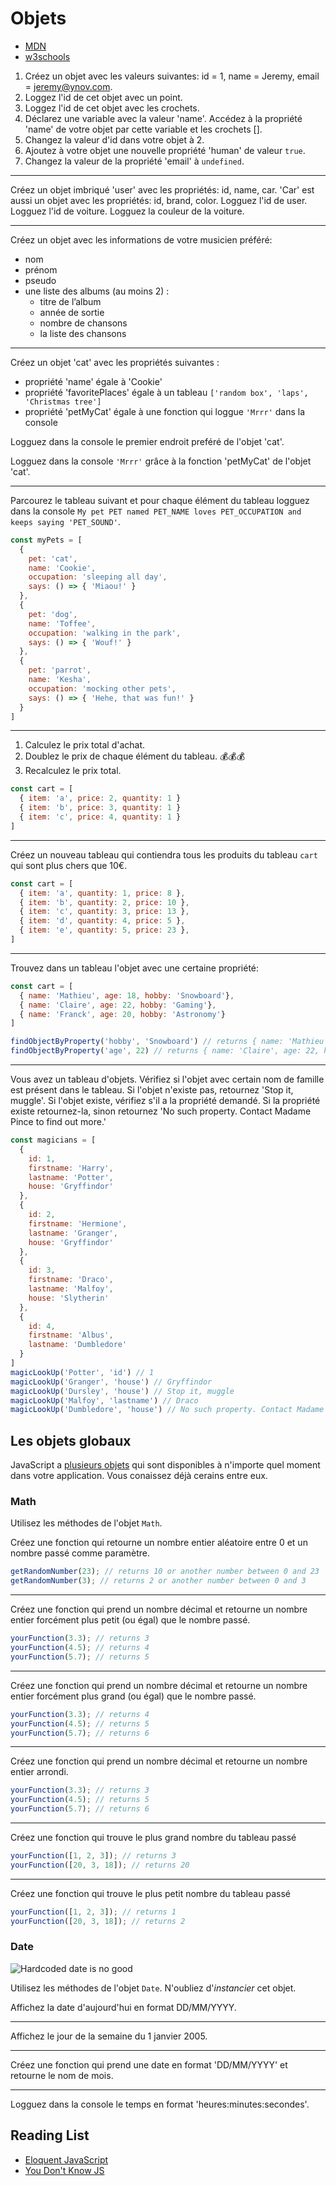# Objets

+ [MDN](https://developer.mozilla.org/en-US/docs/Web/JavaScript/Guide/Working_with_Objects)
+ [w3schools](https://www.w3schools.com/js/js_objects.asp)

1. Créez un objet avec les valeurs suivantes: id = 1, name = Jeremy, email = jeremy@ynov.com.
2. Loggez l'id de cet objet avec un point.
3. Loggez l'id de cet objet avec les crochets.
4. Déclarez une variable avec la valeur 'name'. Accédez à la propriété 'name' de votre objet par cette variable et les crochets [].
5. Changez la valeur d'id dans votre objet à 2.
6. Ajoutez à votre objet une nouvelle propriété 'human' de valeur `true`.
7. Changez la valeur de la propriété 'email' à `undefined`.
<!-- 8. Supprimez complètement la propriété 'email'. -->
<!-- 9. Vérifiez si votre objet [a](https://developer.mozilla.org/en-US/docs/Web/JavaScript/Reference/Global_Objects/Object/hasOwnProperty) la propriété 'email'/'human' -->

<!-- ---

Refactorisez ce code pour ne plus utiliser la même référence et pouvoir modifier `myObj2` sans modifier `myObj`.
Utilisez la métode `Object.create()` ou l'opérateur spread `...`

```js
const myObj = { name: 'Pascal' };
const myObj2 = myObj;
myobj2['name'] = 'Paul';
console.log(myObj2) // { name: 'Paul' } - What the heck?
console.log(myObj) // { name: 'Paul' }
``` -->

---

Créez un objet imbriqué 'user' avec les propriétés: id, name, car. 'Car' est aussi un objet avec les propriétés: id, brand, color.
Logguez l'id de user.
Logguez l'id de voiture.
Logguez la couleur de la voiture.

---

Créez un objet avec les informations de votre musicien préféré:
+ nom
+ prénom
+ pseudo
+ une liste des albums (au moins 2) :
  + titre de l’album
  + année de sortie
  + nombre de chansons
  + la liste des chansons

---

Créez un objet 'cat' avec les propriétés suivantes :
+ propriété 'name' égale à 'Cookie'
+ propriété 'favoritePlaces' égale à un tableau `['random box', 'laps', 'Christmas tree']`
+ propriété 'petMyCat' égale à une fonction qui loggue `'Mrrr'` dans la console 

Logguez dans la console le premier endroit preféré de l'objet 'cat'.

Logguez dans la console `'Mrrr'` grâce à la fonction 'petMyCat' de l'objet 'cat'.

---

Parcourez le tableau suivant et pour chaque élément du tableau logguez dans la console `My pet PET named PET_NAME loves PET_OCCUPATION and keeps saying 'PET_SOUND'`.

```js
const myPets = [
  {
    pet: 'cat',
    name: 'Cookie',
    occupation: 'sleeping all day',
    says: () => { 'Miaou!' }
  },
  {
    pet: 'dog',
    name: 'Toffee',
    occupation: 'walking in the park',
    says: () => { 'Wouf!' }
  },
  {
    pet: 'parrot',
    name: 'Kesha',
    occupation: 'mocking other pets',
    says: () => { 'Hehe, that was fun!' }
  }
]
```

---

1. Calculez le prix total d'achat. 
2. Doublez le prix de chaque élément du tableau. 💰💰💰 
3. Recalculez le prix total. 

```js
const cart = [
  { item: 'a', price: 2, quantity: 1 }
  { item: 'b', price: 3, quantity: 1 }
  { item: 'c', price: 4, quantity: 1 }
]
```
---

Créez un nouveau tableau qui contiendra tous les produits du tableau `cart` qui sont plus chers que 10€.
<!-- Trouvez tous les produits qui sont plus chers que 10€. -->

```js
const cart = [
  { item: 'a', quantity: 1, price: 8 },
  { item: 'b', quantity: 2, price: 10 },
  { item: 'c', quantity: 3, price: 13 },
  { item: 'd', quantity: 4, price: 5 },
  { item: 'e', quantity: 5, price: 23 },
]
```

---

Trouvez dans un tableau l'objet avec une certaine propriété:

```js
const cart = [
  { name: 'Mathieu', age: 18, hobby: 'Snowboard'},
  { name: 'Claire', age: 22, hobby: 'Gaming'},
  { name: 'Franck', age: 20, hobby: 'Astronomy'}
]

findObjectByProperty('hobby', 'Snowboard') // returns { name: 'Mathieu', age: 18, hobby: 'Snowboard'}
findObjectByProperty('age', 22) // returns { name: 'Claire', age: 22, hobby: 'Gaming'}
```

---

Vous avez un tableau d'objets. 
Vérifiez si l'objet avec certain nom de famille est présent dans le tableau.
Si l'objet n'existe pas, retournez 'Stop it, muggle'.
Si l'objet existe, vérifiez s'il a la propriété demandé.
Si la propriété existe retournez-la, sinon retournez 'No such property. Contact Madame Pince to find out more.'

```js
const magicians = [
  {
    id: 1,
    firstname: 'Harry',
    lastname: 'Potter',
    house: 'Gryffindor'
  },
  {
    id: 2,
    firstname: 'Hermione',
    lastname: 'Granger',
    house: 'Gryffindor'
  },
  {
    id: 3,
    firstname: 'Draco',
    lastname: 'Malfoy',
    house: 'Slytherin'
  },
  {
    id: 4,
    firstname: 'Albus',
    lastname: 'Dumbledore'
  }
]
magicLookUp('Potter', 'id') // 1
magicLookUp('Granger', 'house') // Gryffindor
magicLookUp('Dursley', 'house') // Stop it, muggle
magicLookUp('Malfoy', 'lastname') // Draco
magicLookUp('Dumbledore', 'house') // No such property. Contact Madame Pince to find out more.
```

## Les objets globaux

JavaScript a [plusieurs objets](https://developer.mozilla.org/en-US/docs/Web/JavaScript/Reference/Global_Objects) qui sont disponibles à n'importe quel moment dans votre application. Vous conaissez déjà cerains entre eux.

### Math

Utilisez les méthodes de l'objet `Math`.

Créez une fonction qui retourne un nombre entier aléatoire entre 0 et un nombre passé comme paramètre.
```js
getRandomNumber(23); // returns 10 or another number between 0 and 23
getRandomNumber(3); // returns 2 or another number between 0 and 3
```

---

Créez une fonction qui prend un nombre décimal et retourne un nombre entier forcément plus petit (ou égal) que le nombre passé.
```js
yourFunction(3.3); // returns 3
yourFunction(4.5); // returns 4
yourFunction(5.7); // returns 5
```

---

Créez une fonction qui prend un nombre décimal et retourne un nombre entier forcément plus grand (ou égal) que le nombre passé.
```js
yourFunction(3.3); // returns 4
yourFunction(4.5); // returns 5
yourFunction(5.7); // returns 6
```

---

Créez une fonction qui prend un nombre décimal et retourne un nombre entier arrondi.
```js
yourFunction(3.3); // returns 3
yourFunction(4.5); // returns 5
yourFunction(5.7); // returns 6
```

---

Créez une fonction qui trouve le plus grand nombre du tableau passé
```js
yourFunction([1, 2, 3]); // returns 3
yourFunction([20, 3, 18]); // returns 20
```

---

Créez une fonction qui trouve le plus petit nombre du tableau passé
```js
yourFunction([1, 2, 3]); // returns 1
yourFunction([20, 3, 18]); // returns 2
```

### Date

![Hardcoded date is no good](http://www.commitstrip.com/wp-content/uploads/2013/01/Strips-Date-hardcod%C3%A9e-test-trollface.jpg)

Utilisez les méthodes de l'objet `Date`. N'oubliez d'*instancier* cet objet.

Affichez la date d'aujourd'hui en format DD/MM/YYYY.

---

Affichez le jour de la semaine du 1 janvier 2005.

---

Créez une fonction qui prend une date en format 'DD/MM/YYYY' et retourne le nom de mois.

---

Logguez dans la console le temps en format 'heures:minutes:secondes'.

<!-- Créez une horloge qui loggue dans la console le temps chaque seconde en format heures:minutes:secondes -->


## Reading List
+ [Eloquent JavaScript](https://eloquentjavascript.net/04_data.html#h_cqg63Sxe3o)
+ [You Don't Know JS](https://github.com/getify/You-Dont-Know-JS/blob/master/this%20%26%20object%20prototypes/ch3.md)
